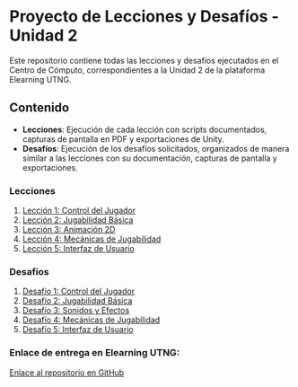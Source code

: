 # Proyecto de Lecciones y Desafíos - Unidad 2

Este repositorio contiene todas las lecciones y desafíos ejecutados en el Centro de Cómputo, correspondientes a la Unidad 2 de la plataforma Elearning UTNG.

## Contenido

- **Lecciones**: Ejecución de cada lección con scripts documentados, capturas de pantalla en PDF y exportaciones de Unity.
- **Desafíos**: Ejecución de los desafíos solicitados, organizados de manera similar a las lecciones con su documentación, capturas de pantalla y exportaciones.

### Lecciones

1. [Lección 1: Control del Jugador](Lecciones/Lección1/)
2. [Lección 2: Jugabilidad Básica](Lecciones/Lección2/)
3. [Lección 3: Animación 2D](Lecciones/Lección3/)
4. [Lección 4: Mecánicas de Jugabilidad](Lecciones/Lección4/README.md)
5. [Lección 5: Interfaz de Usuario](Lecciones/Lección5/README.md)

### Desafíos

1. [Desafío 1: Control del Jugador](Desafios/Desafio1_Control_Jugador/README.md)
2. [Desafío 2: Jugabilidad Básica](Desafios/Desafio2_Jugabilidad_Basica/README.md)
3. [Desafío 3: Sonidos y Efectos](Desafios/Desafio3_Sonidos_Efectos/README.md)
4. [Desafío 4: Mecánicas de Jugabilidad](Desafios/Desafio4_Mecanicas_Jugabilidad/README.md)
5. [Desafío 5: Interfaz de Usuario](Desafios/Desafio5_Interfaz_Usuario/README.md)

### Enlace de entrega en Elearning UTNG:
[Enlace al repositorio en GitHub](https://github.com/tu_usuario/tu_repositorio)
